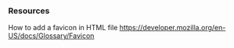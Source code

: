 ### Resources
How to add a favicon in HTML file https://developer.mozilla.org/en-US/docs/Glossary/Favicon
